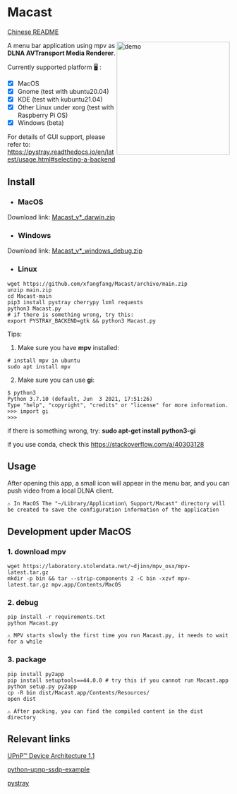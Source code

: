 # Macast

[Chinese README](https://github.com/xfangfang/Macast/blob/main/README_ZH.md)

<img align="right" src="https://raw.githubusercontent.com/xfangfang/Macast/main/demo.png?raw=true" alt="demo" width="256" height="auto"/> A menu bar application using mpv as **DLNA AVTransport Media Renderer**.

Currently supported platform 🖥 :

- [x] MacOS
- [x] Gnome (test with ubuntu20.04)
- [x] KDE (test with kubuntu21.04)
- [x] Other Linux under xorg (test with Raspberry Pi OS)
- [x] Windows (beta)

For details of GUI support, please refer to: https://pystray.readthedocs.io/en/latest/usage.html#selecting-a-backend

## Install

- ### MacOS

Download link:  [Macast_v*_darwin.zip](https://github.com/xfangfang/Macast/releases/latest)

- ### Windows

Download link:  [Macast_v*_windows_debug.zip](https://github.com/xfangfang/Macast/releases/latest)

- ### Linux

```
wget https://github.com/xfangfang/Macast/archive/main.zip
unzip main.zip
cd Macast-main
pip3 install pystray cherrypy lxml requests
python3 Macast.py
# if there is something wrong, try this:
export PYSTRAY_BACKEND=gtk && python3 Macast.py
```

Tips:
1. Make sure you have **mpv** installed:

```
# install mpv in ubuntu
sudo apt install mpv
```

2. Make sure you can use **gi**:

```
$ python3
Python 3.7.10 (default, Jun  3 2021, 17:51:26)
Type "help", "copyright", "credits" or "license" for more information.
>>> import gi
>>>
```

if there is something wrong, try: **sudo apt-get install python3-gi**

if you use conda, check this https://stackoverflow.com/a/40303128


## Usage

After opening this app, a small icon will appear in the menu bar, and you can push video from a local DLNA client.

`⚠️ In MacOS The "~/Library/Application\ Support/Macast" directory will be created to save the configuration information of the application`


## Development upder MacOS

### 1. download mpv

```shell
wget https://laboratory.stolendata.net/~djinn/mpv_osx/mpv-latest.tar.gz
mkdir -p bin && tar --strip-components 2 -C bin -xzvf mpv-latest.tar.gz mpv.app/Contents/MacOS
```

### 2. debug

```shell
pip install -r requirements.txt
python Macast.py
```
`⚠️ MPV starts slowly the first time you run Macast.py, it needs to wait for a while`

### 3. package

```shell
pip install py2app
pip install setuptools==44.0.0 # try this if you cannot run Macast.app
python setup.py py2app
cp -R bin dist/Macast.app/Contents/Resources/
open dist
```

`⚠️ After packing, you can find the compiled content in the dist directory`


## Relevant links

[UPnP™ Device Architecture 1.1](http://upnp.org/specs/arch/UPnP-arch-DeviceArchitecture-v1.1.pdf)

[python-upnp-ssdp-example](https://github.com/ZeWaren/python-upnp-ssdp-example)

[pystray](https://github.com/moses-palmer/pystray)
